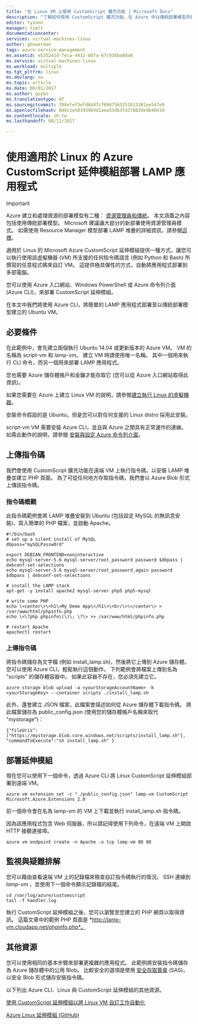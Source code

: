 ```yaml
---
title: "在 Linux VM 上使用 CustomScript 擴充功能 | Microsoft Docs"
description: "了解如何使用 CustomScript 擴充功能，在 Azure 中以傳統部署模型所建立的 Linux 虛擬機器上部署應用程式。"
editor: tysonn
manager: timlt
documentationcenter: 
services: virtual-machines-linux
author: gbowerman
tags: azure-service-management
ms.assetid: e535241d-feca-4412-b07a-67c936ba88a0
ms.service: virtual-machines-linux
ms.workload: multiple
ms.tgt_pltfrm: linux
ms.devlang: na
ms.topic: article
ms.date: 06/01/2017
ms.author: guybo
ms.translationtype: HT
ms.sourcegitcommit: 398efef3efd6b47c76967563251613381ee547e9
ms.openlocfilehash: 8d8c1e583939b9d1aea53db3f4378829e9b40410
ms.contentlocale: zh-tw
ms.lasthandoff: 08/11/2017

---
```

# <a name="deploy-a-lamp-app-using-the-azure-customscript-extension-for-linux"></a>使用適用於 Linux 的 Azure CustomScript 延伸模組部署 LAMP 應用程式
> [!IMPORTANT] 
> Azure 建立和處理資源的部署模型有二種： [資源管理員和傳統](../../../resource-manager-deployment-model.md)。 本文涵蓋之內容包括使用傳統部署模型。 Microsoft 建議讓大部分的新部署使用資源管理員模式。 如需使用 Resource Manager 模型部署 LAMP 堆疊的詳細資訊，請參閱[這裡](../create-lamp-stack.md?toc=%2fazure%2fvirtual-machines%2flinux%2ftoc.json)。

適用於 Linux 的 Microsoft Azure CustomScript 延伸模組提供一種方式，讓您可以執行使用該虛擬機器 (VM) 所支援的任何指令碼語言 (例如 Python 和 Bash) 所撰寫的任意程式碼來自訂 VM。 這提供極具彈性的方式，自動將應用程式部署到多部電腦。

您可以使用 Azure 入口網站、Windows PowerShell 或 Azure 命令列介面 (Azure CLI)，來部署 CustomScript 延伸模組。

在本文中我們將使用 Azure CLI，將簡單的 LAMP 應用程式部署至以傳統部署模型建立的 Ubuntu VM。

## <a name="prerequisites"></a>必要條件
在此範例中，會先建立兩個執行 Ubuntu 14.04 或更新版本的 Azure VM。 VM 的名稱為 script-vm 和 lamp-vm。 建立 VM 時請使用唯一名稱。 其中一個用來執行 CLI 命令，而另一個用來部署 LAMP 應用程式。

您也需要 Azure 儲存體帳戶和金鑰才能存取它 (您可以從 Azure 入口網站取得此資訊)。

如果您需要在 Azure 上建立 Linux VM 的說明，請參閱[建立執行 Linux 的虛擬機器](createportal.md)。

安裝命令假設的是 Ubuntu，但是您可以對任何支援的 Linux distro 採用此安裝。

script-vm VM 需要安裝 Azure CLI，並且與 Azure 之間具有正常運作的連線。 如需此動作的說明，請參閱 [安裝與設定 Azure 命令列介面](../../../cli-install-nodejs.md)。

## <a name="upload-a-script"></a>上傳指令碼
我們會使用 CustomScript 擴充功能在遠端 VM 上執行指令碼，以安裝 LAMP 堆疊並建立 PHP 頁面。 為了可從任何地方存取指令碼，我們會以 Azure Blob 形式上傳該指令碼。

### <a name="script-overview"></a>指令碼概觀
此指令碼範例會將 LAMP 堆疊安裝到 Ubuntu (包括設定 MySQL 的無訊息安裝)、寫入簡單的 PHP 檔案，並啟動 Apache。

    #!/bin/bash
    # set up a silent install of MySQL
    dbpass="mySQLPassw0rd"

    export DEBIAN_FRONTEND=noninteractive
    echo mysql-server-5.6 mysql-server/root_password password $dbpass | debconf-set-selections
    echo mysql-server-5.6 mysql-server/root_password_again password $dbpass | debconf-set-selections

    # install the LAMP stack
    apt-get -y install apache2 mysql-server php5 php5-mysql  

    # write some PHP
    echo \<center\>\<h1\>My Demo App\</h1\>\<br/\>\</center\> > /var/www/html/phpinfo.php
    echo \<\?php phpinfo\(\)\; \?\> >> /var/www/html/phpinfo.php

    # restart Apache
    apachectl restart

### <a name="upload-script"></a>上傳指令碼
將指令碼儲存為文字檔 (例如 install_lamp.sh)，然後將它上傳到 Azure 儲存體。 您可以使用 Azure CLI，輕鬆執行這個動作。 下列範例會將檔案上傳到名為 "scripts" 的儲存體容器中。 如果此容器不存在，您必須先建立它。

    azure storage blob upload -a <yourStorageAccountName> -k <yourStorageKey> --container scripts ./install_lamp.sh

此外，還會建立 JSON 檔案，此檔案會描述如何從 Azure 儲存體下載指令碼。 將此檔案儲存為 public_config.json (使用您的儲存體帳戶名稱來取代 "mystorage")：

    {"fileUris":["https://mystorage.blob.core.windows.net/scripts/install_lamp.sh"], "commandToExecute":"sh install_lamp.sh" }


## <a name="deploy-the-extension"></a>部署延伸模組
現在您可以使用下一個命令，透過 Azure CLI 將 Linux CustomScript 延伸模組部署到遠端 VM。

    azure vm extension set -c "./public_config.json" lamp-vm CustomScript Microsoft.Azure.Extensions 2.0

前一個命令會在名為 lamp-vm 的 VM 上下載並執行 install_lamp.sh 指令碼。

因為該應用程式包含 Web 伺服器，所以請記得使用下列命令，在遠端 VM 上開啟 HTTP 接聽連接埠。

    azure vm endpoint create -n Apache -o tcp lamp-vm 80 80

## <a name="monitoring-and-troubleshooting"></a>監視與疑難排解
您可以藉由查看遠端 VM 上的記錄檔來檢查自訂指令碼執行的情況。 SSH 連線到 *lamp-vm* ，並使用下一個命令顯示記錄檔的結尾。

    cd /var/log/azure/customscript
    tail -f handler.log

執行 CustomScript 延伸模組之後，您可以瀏覽至您建立的 PHP 網頁以取得資訊。 這篇文章中的範例 PHP 頁面是 *http://lamp-vm.cloudapp.net/phpinfo.php*。

## <a name="additional-resources"></a>其他資源
您可以使用相同的基本步驟來部署更複雜的應用程式。 此範例將安裝指令碼儲存為 Azure 儲存體中的公用 Blob。 比較安全的選項是使用 [安全存取簽章](https://msdn.microsoft.com/library/azure/ee395415.aspx) (SAS)，以安全 Blob 形式儲存安裝指令碼。

以下列出 Azure CLI、Linux 與 CustomScript 延伸模組的其他資源。

[使用 CustomScript 延伸模組以將 Linux VM 自訂工作自動化](https://azure.microsoft.com/blog/2014/08/20/automate-linux-vm-customization-tasks-using-customscript-extension/)

[Azure Linux 延伸模組 (GitHub)](https://github.com/Azure/azure-linux-extensions)
